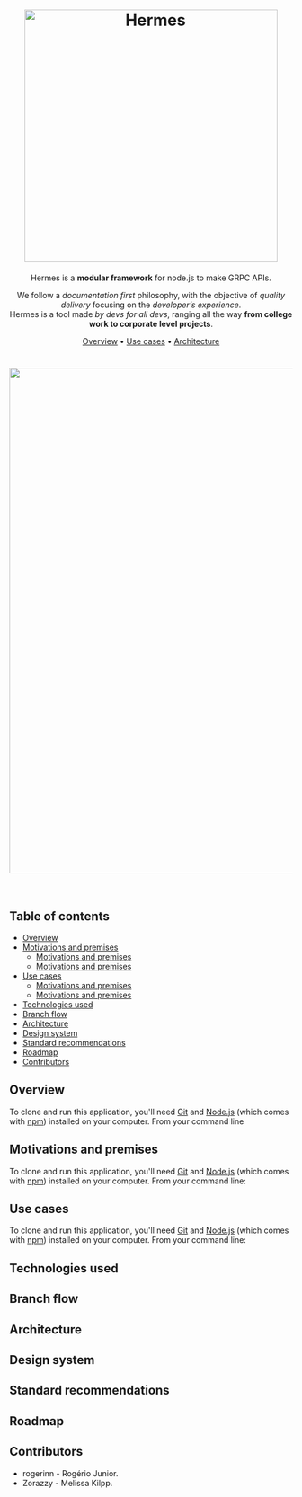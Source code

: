 
<h1 align="center">
  <img src="https://media.discordapp.net/attachments/638203747608166442/1037551642482053150/hermes-logo-v.1.png" alt="Hermes" width="450">
</h1>

<div align="center">

Hermes is a **modular framework** for node.js to make GRPC APIs.

We follow a *documentation first* philosophy, with the objective of *quality delivery* focusing on the *developer’s experience*.<br /> Hermes is a tool made *by devs for all devs*,
ranging all the way **from college work to corporate level projects**.

[Overview](#overview) •
[Use cases](#use-cases) •
[Architecture](#architecture)

<h1 align="center">
 <img src="https://cdn.discordapp.com/attachments/638203747608166442/1037591811390197770/carbon_7.png" width="900">
 <br><br />
</h1>
</div>

## Table of contents
- [Overview](#overview)
- [Motivations and premises](#motivations-and-premises)
    - [Motivations and premises](#motivations-and-premises)
    - [Motivations and premises](#motivations-and-premises)
- [Use cases](#use-cases)
    - [Motivations and premises](#motivations-and-premises)
    - [Motivations and premises](#motivations-and-premises)    
- [Technologies used](#technologies-used)
- [Branch flow](#branch-flow)
- [Architecture](#architecture)
- [Design system](#design-system)
- [Standard recommendations](#standard-recommendations)
- [Roadmap](#roadmap)
- [Contributors](#contributors)


## Overview

To clone and run this application, you'll need [Git](https://git-scm.com) and [Node.js](https://nodejs.org/en/download/) (which comes with [npm](http://npmjs.com)) installed on your computer. From your command line

## Motivations and premises

To clone and run this application, you'll need [Git](https://git-scm.com) and [Node.js](https://nodejs.org/en/download/) (which comes with [npm](http://npmjs.com)) installed on your computer. From your command line:

## Use cases

To clone and run this application, you'll need [Git](https://git-scm.com) and [Node.js](https://nodejs.org/en/download/) (which comes with [npm](http://npmjs.com)) installed on your computer. From your command line:

## Technologies used

## Branch flow

## Architecture

## Design system

## Standard recommendations

## Roadmap

## Contributors

 - rogerinn - Rogério Junior.
 - Zorazzy - Melissa Kilpp.